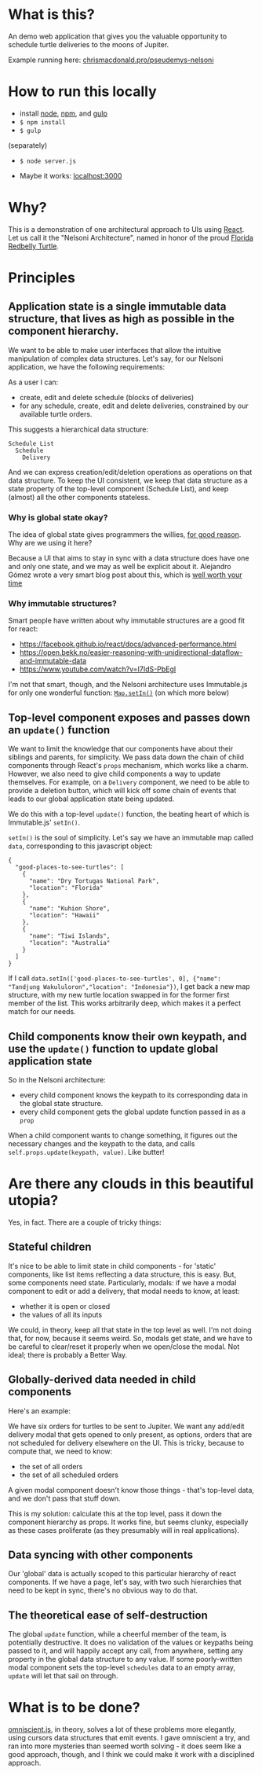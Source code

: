 # What is this?

An demo web application that gives you the valuable opportunity to schedule turtle deliveries to the moons of Jupiter.

Example running here: [chrismacdonald.pro/pseudemys-nelsoni](http://chrismacdonald.pro/pseudemys-nelsoni/)

# How to run this locally

* install [node](https://nodejs.org/), [npm](https://www.npmjs.com/), and [gulp](http://gulpjs.com/)
* `$ npm install`
* `$ gulp`

(separately)
* `$ node server.js`

* Maybe it works: [localhost:3000](http://localhost:3000)

# Why?

This is a demonstration of one architectural approach to UIs using [React](http://facebook.github.io/react/). Let us call it the "Nelsoni Architecture", named in honor of the proud [Florida Redbelly Turtle](http://srelherp.uga.edu/turtles/psenel.htm).

# Principles

## Application state is a single immutable data structure, that lives as high as possible in the component hierarchy.

We want to be able to make user interfaces that allow the intuitive manipulation of complex data structures. Let's say, for our Nelsoni application, we have the following requirements:

As a user I can:

* create, edit and delete schedule (blocks of deliveries)
* for any schedule, create, edit and delete deliveries, constrained by our available turtle orders.

This suggests a hierarchical data structure:

    Schedule List
      Schedule
        Delivery

And we can express creation/edit/deletion operations as operations on that data structure. To keep the UI consistent, we keep that data structure as a state property of the top-level component (Schedule List), and keep (almost) all the other components stateless.

### Why is global state okay?

The idea of global state gives programmers the willies, [for good reason](http://programmers.stackexchange.com/questions/148108/why-is-global-state-so-evil). Why are we using it here?

Because a UI that aims to stay in sync with a data structure does have one and only one state, and we may as well be explicit about it. Alejandro Gómez wrote a very smart blog post about this, which is [well worth your time](http://dialelo.github.io/application-architecture-with-react-rethinking-flux.html)

### Why immutable structures?

Smart people have written about why immutable structures are a good fit for react:

* https://facebook.github.io/react/docs/advanced-performance.html
* https://open.bekk.no/easier-reasoning-with-unidirectional-dataflow-and-immutable-data
* https://www.youtube.com/watch?v=I7IdS-PbEgI

I'm not that smart, though, and the Nelsoni architecture uses Immutable.js for only one wonderful function: [`Map.setIn()`](https://facebook.github.io/immutable-js/docs/#/Map/setIn) (on which more below)

## Top-level component exposes and passes down an `update()` function

We want to limit the knowledge that our components have about their siblings and parents, for simplicity. We pass data down the chain of child components through React's `props` mechanism, which works like a charm. However, we also need to give child components a way to update themselves. For example, on a `Delivery` component, we need to be able to provide a deletion button, which will kick off some chain of events that leads to our global application state being updated.

We do this with a top-level `update()` function, the beating heart of which is Immutable.js' `setIn()`.

`setIn()` is the soul of simplicity. Let's say we have an immutable map called `data`, corresponding to this javascript object:

    {
      "good-places-to-see-turtles": [
        {
          "name": "Dry Tortugas National Park",
          "location": "Florida"
        },
        {
          "name": "Kuhion Shore",
          "location": "Hawaii"
        },
        {
          "name": "Tiwi Islands",
          "location": "Australia"
        }
      ]
    }

If I call `data.setIn(['good-places-to-see-turtles', 0], {"name": "Tandjung Wakululoron","location": "Indonesia"})`, I get back a new map structure, with my new turtle location swapped in for the former first member of the list. This works arbitrarily deep, which makes it a perfect match for our needs.

## Child components know their own keypath, and use the `update()` function to update global application state

So in the Nelsoni architecture:
  * every child component knows the keypath to its corresponding data in the global state structure.
  * every child component gets the global update function passed in as a `prop`

When a child component wants to change something, it figures out the necessary changes and the keypath to the data, and calls `self.props.update(keypath, value)`. Like butter!

# Are there any clouds in this beautiful utopia?

Yes, in fact. There are a couple of tricky things:

## Stateful children

It's nice to be able to limit state in child components - for 'static' components, like list items reflecting a data structure, this is easy. But, some components need state. Particularly, modals: if we have a modal component to edit or add a delivery, that modal needs to know, at least:

  * whether it is open or closed
  * the values of all its inputs

We could, in theory, keep all that state in the top level as well. I'm not doing that, for now, because it seems weird. So, modals get state, and we have to be careful to clear/reset it properly when we open/close the modal. Not ideal; there is probably a Better Way.

## Globally-derived data needed in child components

Here's an example:

We have six orders for turtles to be sent to Jupiter. We want any add/edit delivery modal that gets opened to only present, as options, orders that are not scheduled for delivery elsewhere on the UI. This is tricky, because to compute that, we need to know:

  * the set of all orders
  * the set of all scheduled orders

A given modal component doesn't know those things - that's top-level data, and we don't pass that stuff down.

This is my solution: calculate this at the top level, pass it down the component hierarchy as props. It works fine, but seems clunky, especially as these cases proliferate (as they presumably will in real applications).

## Data syncing with other components

Our 'global' data is actually scoped to this particular hierarchy of react components. If we have a page, let's say, with two such hierarchies that need to be kept in sync, there's no obvious way to do that.

## The theoretical ease of self-destruction

The global `update` function, while a cheerful member of the team, is potentially destructive. It does no validation of the values or keypaths being passed to it, and will happily accept any call, from anywhere, setting any property in the global data structure to any value. If some poorly-written modal component sets the top-level `schedules` data to an empty array, `update` will let that sail on through.

# What is to be done?

[omniscient.js](http://omniscientjs.github.io/), in theory, solves a lot of these problems more elegantly, using cursors data structures that emit events. I gave omniscient a try, and ran into more mysteries than seemed worth solving - it does seem like a good approach, though, and I think we could make it work with a disciplined approach.
